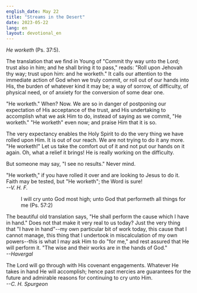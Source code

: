 ```yaml
---
english_date: May 22
title: "Streams in the Desert"
date: 2023-05-22
lang: en
layout: devotional_en
---
```





<p><em>He worketh </em>(Ps. 37:5).

</p>

<p>The translation that we find in Young of "Commit thy way unto the Lord; trust also in him; and he shall bring it to pass," reads: "Roll upon Jehovah thy way; trust upon him: and he worketh." It calls our attention to the immediate action of God when we truly commit, or roll out of our hands into His, the burden of whatever kind it may be; a way of sorrow, of difficulty, of physical need, or of anxiety for the conversion of some dear one.

</p>

<p>"He worketh." When? Now. We are so in danger of postponing our expectation of His acceptance of the trust, and His undertaking to accomplish what we ask Him to do, instead of saying as we commit, "He worketh." "He worketh" even now; and praise Him that it is so.

</p>

<p>The very expectancy enables the Holy Spirit to do the very thing we have rolled upon Him. It is out of our reach. We are not trying to do it any more. "He worketh!" Let us take the comfort out of it and not put our hands on it again. Oh, what a relief it brings! He is really working on the difficulty.

</p>

<p>But someone may say, "I see no results." Never mind.

</p>

<p>"He worketh," if you have rolled it over and are looking to Jesus to do it. Faith may be tested, but "He worketh"; the Word is sure!<br/> <em>--V. H. F.</em>

</p>

<p style="margin-left:30.0pt">I will cry unto God most high; unto God that performeth all things for me (Ps. 57:2)

</p>

<p>The beautiful old translation says, "He shall perform the cause which I have in hand." Does not that make it very real to us today? Just the very thing that "I have in hand"--my own particular bit of work today, this cause that I cannot manage, this thing that I undertook in miscalculation of my own powers--this is what I may ask Him to do "for me," and rest assured that He will perform it. "The wise and their works are in the hands of God."<br/> <em>--Havergal</em>

</p>

<p>The Lord will go through with His covenant engagements. Whatever He takes in hand He will accomplish; hence past mercies are guarantees for the future and admirable reasons for continuing to cry unto Him.<br/> <em>--C. H. Spurgeon</em>

</p>

<p></p>